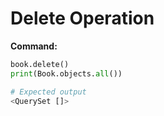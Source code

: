 # Delete Operation

**Command:**
```python
book.delete()
print(Book.objects.all())

# Expected output
<QuerySet []>